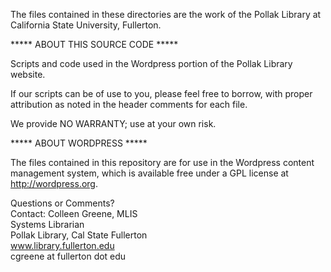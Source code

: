 The files contained in these directories are the work of the Pollak Library at California State University, Fullerton.

***** ABOUT THIS SOURCE CODE *****

Scripts and code used in the Wordpress portion of the Pollak Library website.

If our scripts can be of use to you, please feel free to borrow, with proper attribution as noted in the header comments for each file.

We provide NO WARRANTY; use at your own risk.

***** ABOUT WORDPRESS *****

The files contained in this repository are for use in the Wordpress content management system, which is available free under a GPL license at http://wordpress.org.

Questions or Comments?<br />
Contact: Colleen Greene, MLIS<br />
Systems Librarian<br />
Pollak Library, Cal State Fullerton <br />
www.library.fullerton.edu <br />
cgreene at fullerton dot edu
